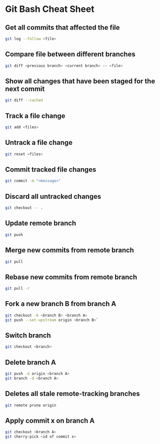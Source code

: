 # Git Bash Cheat Sheet

## Get all commits that affected the file

```bash
git log --follow <file>
```

## Compare file between different branches

```bash
git diff <previous branch> <current branch> -- <file>
```

## Show all changes that have been staged for the next commit

```bash
git diff --cached
```

## Track a file change

```bash
git add <files> 
```

## Untrack a file change

```bash
git reset <files>
```

## Commit tracked file changes

```bash
git commit -m "<message>"
```

## Discard all untracked changes

```bash
git checkout -- .
```

## Update remote branch
```bash
git push
```

## Merge new commits from remote branch
```bash
git pull
```

## Rebase new commits from remote branch
```bash
git pull -r
```

## Fork a new branch B from branch A

```bash
git checkout -b <branch B> <branch A>
git push --set-upstream origin <branch B>`
```

## Switch branch

```bash
git checkout <branch>
```

## Delete branch A

```bash
git push -d origin <branch A>
git branch -d <branch A>
```

## Deletes all stale remote-tracking branches


```bash
git remote prune origin
```

## Apply commit x on branch A

```bash
git checkout <branch A>
git cherry-pick <id of commit x>
```
